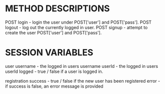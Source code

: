 # METHOD DESCRIPTIONS
  POST login  - login the user under POST['user'] and POST['pass'].
  POST logout - log out the currently logged in user.
  POST signup - attempt to create the user POST['user'] and POST['pass'].

# SESSION VARIABLES
  user
    username  - the logged in users username
    userId    - the logged in users userId
    logged    - true / false if a user is logged in.

  registration
    success - true / false if the new user has been registered
    error   - if success is false, an error message is provided
